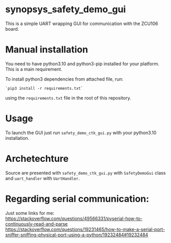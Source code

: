 # synopsys_safety_demo_gui

This is a simple UART wrapping GUI for communication with the ZCU106 board.

# Manual installation

You need to have python3.10 and python3-pip installed for your platform. This is a main requirement.

To install python3 dependencies from attached file, run:

    `pip3 install -r requirements.txt`
using the `requirements.txt` file in the root of this repository.

# Usage

To launch the GUI just run `safety_demo_ctk_gui.py` with your python3.10 installation.

# Archetechture

Source are presented with `safety_demo_ctk_gui.py` with `SafetyDemoGui` class and `uart_handler` with `UartHandler`.


# Regarding serial communication:

Just some links for me:
https://stackoverflow.com/questions/49566331/pyserial-how-to-continuously-read-and-parse
https://stackoverflow.com/questions/19231465/how-to-make-a-serial-port-sniffer-sniffing-physical-port-using-a-python/19232484#19232484